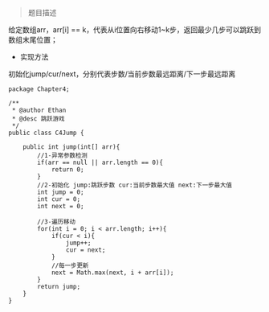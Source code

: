 >题目描述

给定数组arr，arr[i] == k，代表从i位置向右移动1~k步，返回最少几步可以跳跃到数组末尾位置；

- 实现方法

初始化jump/cur/next，分别代表步数/当前步数最远距离/下一步最远距离

```
package Chapter4;

/**
 * @author Ethan
 * @desc 跳跃游戏
 */
public class C4Jump {
	
	public int jump(int[] arr){
		//1-异常参数检测
		if(arr == null || arr.length == 0){
			return 0;
		}
		//2-初始化 jump:跳跃步数 cur:当前步数最大值 next:下一步最大值
		int jump = 0;
		int cur = 0;
		int next = 0;
		
		//3-遍历移动
		for(int i = 0; i < arr.length; i++){
			if(cur < i){
				jump++;
				cur = next;
			}
			//每一步更新
			next = Math.max(next, i + arr[i]);
		}
		return jump;
	}
}

```

